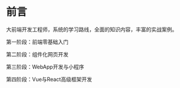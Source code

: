 # 前言

大前端开发工程师，系统的学习路线，全面的知识内容，丰富的实战案例。

第一阶段：前端零基础入门

第二阶段：组件化网页开发

第三阶段：WebApp开发与小程序

第四阶段：Vue与React高级框架开发

